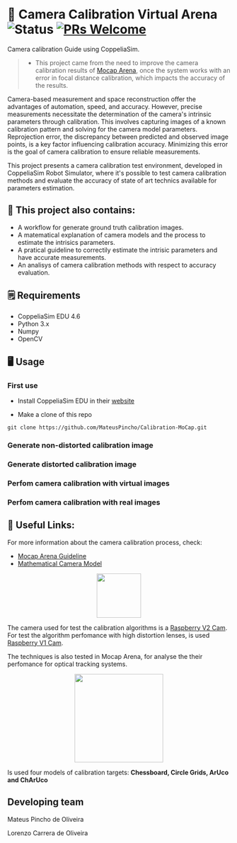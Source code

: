 # 📸 Camera Calibration Virtual Arena ![Status](https://img.shields.io/static/v1?style=flat&logo=github&label=status&message=active&color=blue) [![PRs Welcome](https://img.shields.io/badge/PRs-welcome-brightgreen.svg)](http://makeapullrequest.com)  
Camera calibration Guide using CoppeliaSim. 

> - This project came from the need to improve the camera calibration results of [Mocap Arena](https://github.com/debOliveira/MoCapRasp), once the system works with an error in focal distance calibration, which impacts the accuracy of the results.

Camera-based measurement and space reconstruction offer the advantages of automation, speed, and accuracy. However, precise measurements necessitate the determination of the camera's intrinsic parameters through calibration. This involves capturing images of a known calibration pattern and solving for the camera model parameters. Reprojection error, the discrepancy between predicted and observed image points, is a key factor influencing calibration accuracy. Minimizing this error is the goal of camera calibration to ensure reliable measurements.

This project presents a camera calibration test environment, developed in CoppeliaSim Robot Simulator, where it's possible to test camera calibration methods and evaluate the accuracy of state of art technics available for parameters estimation.

## 📖 This project also contains: 

- A workflow for generate ground truth calibration images. 
- A matematical explanation of camera models and the process to estimate the intrisics parameters.
- A pratical guideline to correctily estimate the intrisic parameters and have accurate measurements.
- An analisys of camera calibration methods with respect to accuracy evaluation. 

## 🗒️ Requirements

- CoppeliaSim EDU 4.6
- Python 3.x
- Numpy 
- OpenCV 



## 🖥️ Usage

### First use

- Install CoppeliaSim EDU in their [website](https://www.coppeliarobotics.com/)

- Make a clone of this repo
``` shell 
git clone https://github.com/MateusPincho/Calibration-MoCap.git
```

### Generate non-distorted calibration image

### Generate distorted calibration image

### Perfom camera calibration with virtual images

### Perfom camera calibration with real images

## 🔗 Useful Links: 

For more information about the camera calibration process, check: 

- [Mocap Arena Guideline](https://engenhariacommateus.notion.site/Funcionamento-da-Arena-fc169ef74e1e4d0f98e3627c3132c88c)
- [Mathematical Camera Model]()

<p align="center">
<img src="https://user-images.githubusercontent.com/48807586/177659981-d0c4ffe2-3738-45ec-886e-c289925b0546.png" height="100" align="center">
</p>

The camera used for test the calibration algorithms is a [Raspberry V2 Cam](https://www.raspberrypi.com/documentation/accessories/camera.html#hardware-specification). For test the algorithm perfomance with high distortion lenses, is used [Raspberry V1 Cam](https://www.raspberrypi.com/documentation/accessories/camera.html#hardware-specification).

The techniques is also tested in Mocap Arena, for analyse the their perfomance for optical tracking systems. 
<p align="center">
<img src="https://www.notion.so/image/https%3A%2F%2Fs3-us-west-2.amazonaws.com%2Fsecure.notion-static.com%2F61a60905-553c-4ac1-b434-015efaf3bc12%2FUntitled.jpeg?id=9e70f2cc-40ce-4df6-bf7c-6d4b1413bab4&table=block&spaceId=a904d409-e00a-4242-8a47-07265f36cce4&width=2000&userId=ebc47754-3afc-4c04-9529-5c9fc0097eb7&cache=v2" height="200" align="center">
</p>

Is used four models of calibration targets: **Chessboard, Circle Grids, ArUco and ChArUco**

## Developing team
Mateus Pincho de Oliveira

Lorenzo Carrera de Oliveira
